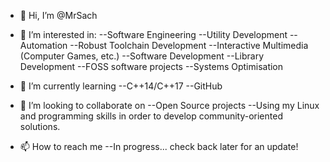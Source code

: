 - 👋 Hi, I’m @MrSach
- 👀 I’m interested in:
--Software Engineering
--Utility Development
--Automation
--Robust Toolchain Development
--Interactive Multimedia (Computer Games, etc.)
--Software Development
--Library Development
--FOSS software projects
--Systems Optimisation

- 🌱 I’m currently learning
--C++14/C++17
--GitHub

- 💞️ I’m looking to collaborate on
--Open Source projects
--Using my Linux and programming skills in order to develop community-oriented solutions.

- 📫 How to reach me
--In progress... check back later for an update!


<!---
MrSach/MrSach is a ✨ special ✨ repository because its `README.md` (this file) appears on your GitHub profile.
You can click the Preview link to take a look at your changes.
--->
